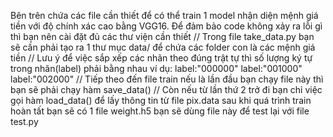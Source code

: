 Bên trên chứa các file cần thiết để có thể train 1 model nhận diện mệnh giá tiền với độ chính xác cao bằng VGG16. 
Để đảm bảo code không xảy ra lỗi gì thì bạn nên cài đặt đủ các thư viện cần thiết
// Trong file take_data.py 
bạn sẽ cần phải tạo ra 1 thư mục data/ để chứa các folder con là các mệnh giá tiền 
// Lưu ý để việc sắp xếp các nhãn theo đúng trật tự thì số lượng ký tự trong nhãn(label) phải bằng nhau 
ví dụ: 
label:"000000"
label:"001000"
label:"002000"
// Tiếp theo đến file train nếu là lần đầu bạn chạy file này thì bạn sẽ phải chạy hàm save_data() 
// Còn nếu từ lần thứ 2 trở đi bạn chỉ việc gọi hàm load_data() để lấy thông tin từ file pix.data
sau khi quá trình train hoàn tất bạn sẽ có 1 file weight.h5 bạn sẽ dùng file này để test lại với file test.py
